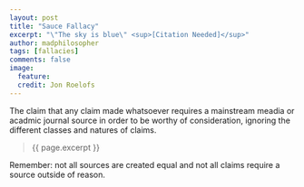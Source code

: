 ```yaml
---
layout: post
title: "Sauce Fallacy"
excerpt: "\"The sky is blue\" <sup>[Citation Needed]</sup>"
author: madphilosopher
tags: [fallacies]
comments: false
image:
  feature:
  credit: Jon Roelofs
---
```


The claim that any claim made whatsoever requires a mainstream meadia or acadmic journal source in order to be worthy of consideration, ignoring the different classes and natures of claims.

> {{ page.excerpt }}

Remember: not all sources are created equal and not all claims require a source outside of reason.
